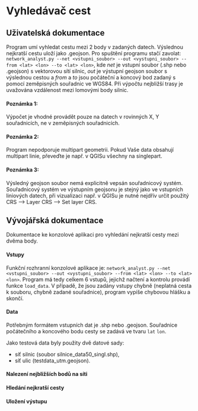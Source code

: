 # Vyhledávač cest
## Uživatelská dokumentace
Program umí vyhledat cestu mezi 2 body v zadaných datech. Výslednou nejkratší cestu uloží jako .geojson. Pro spuštění programu stačí zavolat:
  `network_analyst.py --net <vstupni_soubor> --out <vystupni_soubor> --from <lat> <lon> --to <lat> <lon>`, kde *net* je vstupní soubor (.shp nebo .geojson) s vektorovou sítí silnic, *out* je výstupní geojson soubor s výslednou cestou a *from* a *to* jsou počáteční a koncový bod zadaný s pomocí zeměpisných souřadnic ve WGS84. Při výpočtu nejbližší trasy je uvažována vzdálenost mezi lomovými body silnic. 
#### Poznámka 1: 
Výpočet je vhodné provádět pouze na datech v rovinných X, Y souřadnicích, ne v zeměpisných souřadnicích.
#### Poznámka 2: 
Program nepodporuje multipart geometrii. Pokud Vaše data obsahují multipart linie, převeďte je např. v QGISu všechny na singlepart.
#### Poznámka 3: 
Výsledný geojson soubor nemá explicitně vepsán souřadnicový systém. Souřadnicový systém ve výstupním geojsonu je stejný jako ve vstupních liniových datech, při vizualizaci např. v QGISu je nutné nejdřív určit použitý CRS --> Layer CRS --> Set layer CRS.

## Vývojářská dokumentace
Dokumentace ke konzolové aplikaci pro vyhledání nejkratší cesty mezi dvěma body. 

#### Vstupy
Funkční rozhranní konzolové aplikace je: `network_analyst.py --net <vstupni_soubor> --out <vystupni_soubor> --from <lat> <lon> --to <lat> <lon>`. Program má tedy celkem 6 vstupů, jejichž načtení a kontrolu provádí funkce `load_data`. V případě, že jsou zadány vstupy chybně (neplatná cesta k souboru, chybně zadané souřadnice), program vypíše chybovou hlášku a skončí.  

#### Data
Potřebným formátem vstupních dat je .shp nebo .geojson. Souřadnice počátečního a koncového bodu cesty se zadává ve tvaru `lat` `lon`.

Jako testová data byly použity dvě datové sady: 
- síť silnic (soubor silnice_data50_singl.shp),
- síť ulic (testdata_utm.geojson). 

#### Nalezení nejbližších bodů na síti


#### Hledání nejkratší cesty


#### Uložení výstupu

